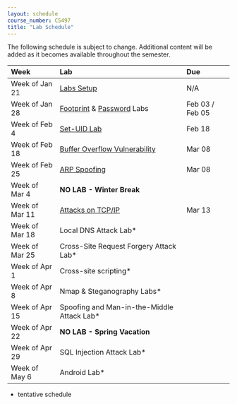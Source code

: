 ```yaml
---
layout: schedule
course_number: CS497
title: "Lab Schedule"
---
```


The following schedule is subject to change.
Additional content will be added as it becomes available throughout the semester.<br>


**Week**       | **Lab**                                                                |  **Due**                                                                                                                   
:--------------|:-----------------------------------------------------------------------|:--------------------------    
Week of Jan 21 |  [Labs Setup](lab01.html)                                              | N/A
Week of Jan 28 |  [Footprint](lab02b.html) & [Password](lab02.html) Labs                | Feb 03 / Feb 05
Week of Feb 4  |  [Set-UID Lab](lab03.html)                                             | Feb 18                    
Week of Feb 18 |  [Buffer Overflow Vulnerability](lab04.html)                           | Mar 08
Week of Feb 25 |  [ARP Spoofing](../lectures/lecture05.html)                            | Mar 08
Week of Mar 4  |  **NO LAB - Winter Break**                                             |
Week of Mar 11 |  [Attacks on TCP/IP](lab05.html)                                       | Mar 13
Week of Mar 18 |  Local DNS Attack Lab*|
Week of Mar 25 |  Cross-Site Request Forgery Attack Lab*|
Week of Apr 1  |  Cross-site scripting*| 
Week of Apr 8  |  Nmap & Steganography Labs*|
Week of Apr 15 |  Spoofing and Man-in-the-Middle Attack Lab*|
Week of Apr 22 |  **NO LAB - Spring Vacation**                                          |
Week of Apr 29 |  SQL Injection Attack Lab*|
Week of May 6  |  Android Lab*|
 
* tentative schedule

